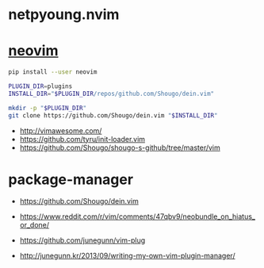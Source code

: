 # netpyoung.nvim

# [neovim](https://neovim.io/)


```bash
pip install --user neovim

PLUGIN_DIR=plugins
INSTALL_DIR="$PLUGIN_DIR/repos/github.com/Shougo/dein.vim"

mkdir -p "$PLUGIN_DIR"
git clone https://github.com/Shougo/dein.vim "$INSTALL_DIR"
```


* http://vimawesome.com/
* https://github.com/tyru/init-loader.vim
* https://github.com/Shougo/shougo-s-github/tree/master/vim


# package-manager
* https://github.com/Shougo/dein.vim
 - https://www.reddit.com/r/vim/comments/47qbv9/neobundle_on_hiatus_or_done/
* https://github.com/junegunn/vim-plug
 - http://junegunn.kr/2013/09/writing-my-own-vim-plugin-manager/
